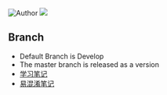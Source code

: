 ![Author](https://img.shields.io/badge/Author-Tinywan-green.svg)
![](https://img.shields.io/badge/language-php-blue.svg)
##  Branch
+  Default Branch is Develop
+  The master branch is released as a version
+  [学习笔记](/201702/LEARING.md)
+  [易混淆笔记](/201702/MEMBER.md)